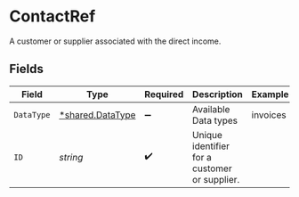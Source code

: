 # ContactRef

A customer or supplier associated with the direct income.


## Fields

| Field                                                      | Type                                                       | Required                                                   | Description                                                | Example                                                    |
| ---------------------------------------------------------- | ---------------------------------------------------------- | ---------------------------------------------------------- | ---------------------------------------------------------- | ---------------------------------------------------------- |
| `DataType`                                                 | [*shared.DataType](../../../pkg/models/shared/datatype.md) | :heavy_minus_sign:                                         | Available Data types                                       | invoices                                                   |
| `ID`                                                       | *string*                                                   | :heavy_check_mark:                                         | Unique identifier for a customer or supplier.              |                                                            |